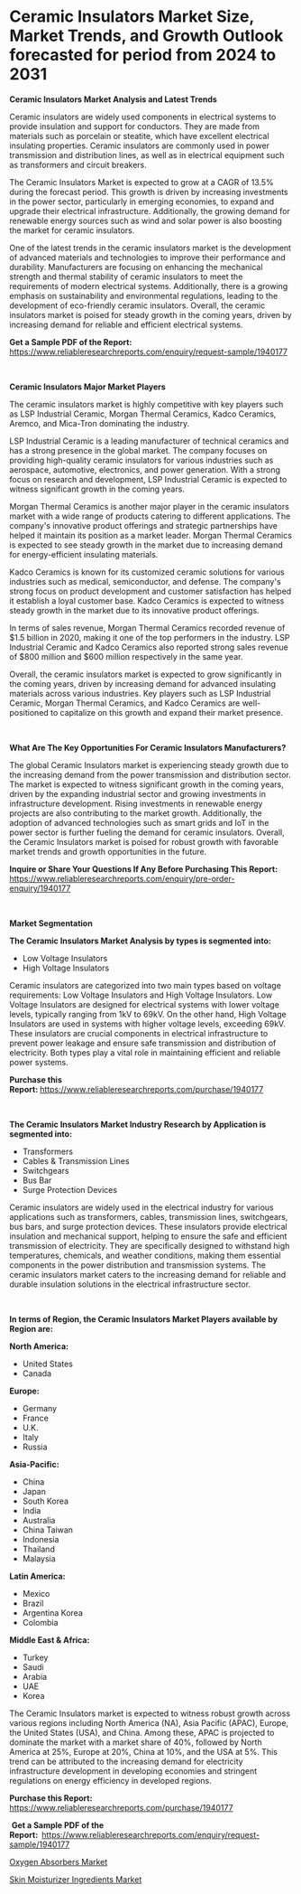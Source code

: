 <p><h1>Ceramic Insulators Market Size, Market Trends, and Growth Outlook forecasted for period from 2024 to 2031</h1></p><p><strong>Ceramic Insulators Market Analysis and Latest Trends</strong></p>
<p><p>Ceramic insulators are widely used components in electrical systems to provide insulation and support for conductors. They are made from materials such as porcelain or steatite, which have excellent electrical insulating properties. Ceramic insulators are commonly used in power transmission and distribution lines, as well as in electrical equipment such as transformers and circuit breakers.</p><p>The Ceramic Insulators Market is expected to grow at a CAGR of 13.5% during the forecast period. This growth is driven by increasing investments in the power sector, particularly in emerging economies, to expand and upgrade their electrical infrastructure. Additionally, the growing demand for renewable energy sources such as wind and solar power is also boosting the market for ceramic insulators.</p><p>One of the latest trends in the ceramic insulators market is the development of advanced materials and technologies to improve their performance and durability. Manufacturers are focusing on enhancing the mechanical strength and thermal stability of ceramic insulators to meet the requirements of modern electrical systems. Additionally, there is a growing emphasis on sustainability and environmental regulations, leading to the development of eco-friendly ceramic insulators. Overall, the ceramic insulators market is poised for steady growth in the coming years, driven by increasing demand for reliable and efficient electrical systems.</p></p>
<p><strong>Get a Sample PDF of the Report:&nbsp;</strong> <a href="https://www.reliableresearchreports.com/enquiry/request-sample/1940177">https://www.reliableresearchreports.com/enquiry/request-sample/1940177</a></p>
<p>&nbsp;</p>
<p><strong>Ceramic Insulators Major Market Players</strong></p>
<p><p>The ceramic insulators market is highly competitive with key players such as LSP Industrial Ceramic, Morgan Thermal Ceramics, Kadco Ceramics, Aremco, and Mica-Tron dominating the industry. </p><p>LSP Industrial Ceramic is a leading manufacturer of technical ceramics and has a strong presence in the global market. The company focuses on providing high-quality ceramic insulators for various industries such as aerospace, automotive, electronics, and power generation. With a strong focus on research and development, LSP Industrial Ceramic is expected to witness significant growth in the coming years.</p><p>Morgan Thermal Ceramics is another major player in the ceramic insulators market with a wide range of products catering to different applications. The company's innovative product offerings and strategic partnerships have helped it maintain its position as a market leader. Morgan Thermal Ceramics is expected to see steady growth in the market due to increasing demand for energy-efficient insulating materials.</p><p>Kadco Ceramics is known for its customized ceramic solutions for various industries such as medical, semiconductor, and defense. The company's strong focus on product development and customer satisfaction has helped it establish a loyal customer base. Kadco Ceramics is expected to witness steady growth in the market due to its innovative product offerings.</p><p>In terms of sales revenue, Morgan Thermal Ceramics recorded revenue of $1.5 billion in 2020, making it one of the top performers in the industry. LSP Industrial Ceramic and Kadco Ceramics also reported strong sales revenue of $800 million and $600 million respectively in the same year.</p><p>Overall, the ceramic insulators market is expected to grow significantly in the coming years, driven by increasing demand for advanced insulating materials across various industries. Key players such as LSP Industrial Ceramic, Morgan Thermal Ceramics, and Kadco Ceramics are well-positioned to capitalize on this growth and expand their market presence.</p></p>
<p>&nbsp;</p>
<p><strong>What Are The Key Opportunities For Ceramic Insulators Manufacturers?</strong></p>
<p><p>The global Ceramic Insulators market is experiencing steady growth due to the increasing demand from the power transmission and distribution sector. The market is expected to witness significant growth in the coming years, driven by the expanding industrial sector and growing investments in infrastructure development. Rising investments in renewable energy projects are also contributing to the market growth. Additionally, the adoption of advanced technologies such as smart grids and IoT in the power sector is further fueling the demand for ceramic insulators. Overall, the Ceramic Insulators market is poised for robust growth with favorable market trends and growth opportunities in the future.</p></p>
<p><strong>Inquire or Share Your Questions If Any Before Purchasing This Report:</strong> <a href="https://www.reliableresearchreports.com/enquiry/pre-order-enquiry/1940177">https://www.reliableresearchreports.com/enquiry/pre-order-enquiry/1940177</a></p>
<p>&nbsp;</p>
<p><strong>Market Segmentation</strong></p>
<p><strong>The Ceramic Insulators Market Analysis by types is segmented into:</strong></p>
<p><ul><li>Low Voltage Insulators</li><li>High Voltage Insulators</li></ul></p>
<p><p>Ceramic insulators are categorized into two main types based on voltage requirements: Low Voltage Insulators and High Voltage Insulators. Low Voltage Insulators are designed for electrical systems with lower voltage levels, typically ranging from 1kV to 69kV. On the other hand, High Voltage Insulators are used in systems with higher voltage levels, exceeding 69kV. These insulators are crucial components in electrical infrastructure to prevent power leakage and ensure safe transmission and distribution of electricity. Both types play a vital role in maintaining efficient and reliable power systems.</p></p>
<p><strong>Purchase this Report:&nbsp;</strong><a href="https://www.reliableresearchreports.com/purchase/1940177">https://www.reliableresearchreports.com/purchase/1940177</a></p>
<p>&nbsp;</p>
<p><strong>The Ceramic Insulators Market Industry Research by Application is segmented into:</strong></p>
<p><ul><li>Transformers</li><li>Cables & Transmission Lines</li><li>Switchgears</li><li>Bus Bar</li><li>Surge Protection Devices</li></ul></p>
<p><p>Ceramic insulators are widely used in the electrical industry for various applications such as transformers, cables, transmission lines, switchgears, bus bars, and surge protection devices. These insulators provide electrical insulation and mechanical support, helping to ensure the safe and efficient transmission of electricity. They are specifically designed to withstand high temperatures, chemicals, and weather conditions, making them essential components in the power distribution and transmission systems. The ceramic insulators market caters to the increasing demand for reliable and durable insulation solutions in the electrical infrastructure sector.</p></p>
<p>&nbsp;</p>
<p><strong>In terms of Region, the Ceramic Insulators Market Players available by Region are:</strong></p>
<p>
    <p> <strong> North America: </strong>
        <ul>
            <li>United States</li>
            <li>Canada</li>
        </ul>
        </p> 
    <p> <strong> Europe: </strong>
        <ul>
            <li>Germany</li>
            <li>France</li>
            <li>U.K.</li>
            <li>Italy</li>
            <li>Russia</li>
        </ul>
        </p> 
    <p> <strong> Asia-Pacific: </strong>
        <ul>
            <li>China</li>
            <li>Japan</li>
            <li>South Korea</li>
            <li>India</li>
            <li>Australia</li>
            <li>China Taiwan</li>
            <li>Indonesia</li>
            <li>Thailand</li>
            <li>Malaysia</li>
        </ul>
        </p> 
    <p> <strong> Latin America: </strong>
        <ul>
            <li>Mexico</li>
            <li>Brazil</li>
            <li>Argentina Korea</li>
            <li>Colombia</li>
        </ul>
        </p> 
    <p> <strong> Middle East & Africa: </strong>
        <ul>
            <li>Turkey</li>
            <li>Saudi</li>
            <li>Arabia</li>
            <li>UAE</li>
            <li>Korea</li>
        </ul>
    </p>
    </p>
<p><p>The Ceramic Insulators market is expected to witness robust growth across various regions including North America (NA), Asia Pacific (APAC), Europe, the United States (USA), and China. Among these, APAC is projected to dominate the market with a market share of 40%, followed by North America at 25%, Europe at 20%, China at 10%, and the USA at 5%. This trend can be attributed to the increasing demand for electricity infrastructure development in developing economies and stringent regulations on energy efficiency in developed regions.</p></p>
<p><strong>Purchase this Report: </strong><a href="https://www.reliableresearchreports.com/purchase/1940177">https://www.reliableresearchreports.com/purchase/1940177</a></p>
<p>&nbsp;<strong>Get a Sample PDF of the Report:&nbsp;&nbsp;</strong><a href="https://www.reliableresearchreports.com/enquiry/request-sample/1940177">https://www.reliableresearchreports.com/enquiry/request-sample/1940177</a></p>
<p><strong></strong></p>
<p><p><a href="https://github.com/edytherolanlouisejk1miz0wig/Market-Research-Report-List-1/blob/main/oxygen-absorbers-market.md">Oxygen Absorbers Market</a></p><p><a href="https://military-diascia-e68.notion.site/Skin-Moisturizer-Ingredients-Market-A-Comprehensive-Report-of-its-Market-Share-Growth-Trends-2024-b6d1f063629b47af980d1963fa3fe51d">Skin Moisturizer Ingredients Market</a></p></p>